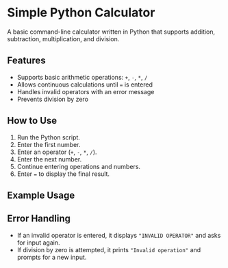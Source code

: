 # Simple Python Calculator

A basic command-line calculator written in Python that supports addition, subtraction, multiplication, and division.

## Features
- Supports basic arithmetic operations: `+`, `-`, `*`, `/`
- Allows continuous calculations until `=` is entered
- Handles invalid operators with an error message
- Prevents division by zero

## How to Use
1. Run the Python script.
2. Enter the first number.
3. Enter an operator (`+`, `-`, `*`, `/`).
4. Enter the next number.
5. Continue entering operations and numbers.
6. Enter `=` to display the final result.

## Example Usage



## Error Handling
- If an invalid operator is entered, it displays `"INVALID OPERATOR"` and asks for input again.
- If division by zero is attempted, it prints `"Invalid operation"` and prompts for a new input.


